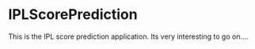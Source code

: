# IPLScorePrediction
This is the IPL score prediction application. Its very interesting to go on....
